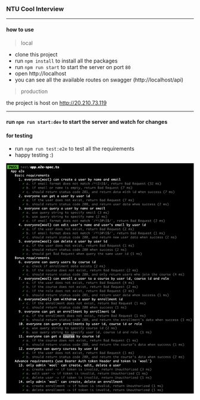 ### NTU Cool Interview

---

#### how to use

> local

- clone this project
- run `npm install` to install all the packages
- run `npm run start` to start the server on port `80`
- open http://localhost
- you can see all the available routes on swagger (http://localhost/api)

> production

the project is host on http://20.210.73.119

---

#### run `npm run start:dev` to start the server and watch for changes

#### for testing

- run `npm run test:e2e` to test all the requirements
- happy testing :)

<img src="https://github.com/0126cloud/nestjs-restful-api-without-database/blob/develop/public/e2e-test.png" alt="drawing" width="800"/>
